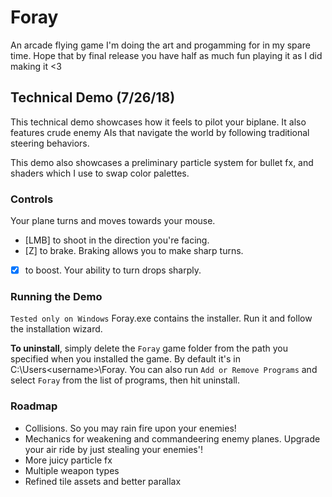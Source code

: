 # Foray
An arcade flying game I'm doing the art and progamming for in my spare time. Hope that by final release you have half as much fun playing it as I did making it <3
  
## Technical Demo (7/26/18)
This technical demo showcases how it feels to pilot your biplane. It also features crude enemy AIs that navigate the world by following traditional steering behaviors.
  
This demo also showcases a preliminary particle system for bullet fx, and shaders which I use to swap color palettes.
  
### Controls
Your plane turns and moves towards your mouse.  
* [LMB] to shoot in the direction you're facing.
* [Z] to brake. Braking allows you to make sharp turns. 
* [X] to boost. Your ability to turn drops sharply.
  
### Running the Demo
`Tested only on Windows` Foray.exe contains the installer. Run it and follow the installation wizard.
  
__To uninstall__, simply delete the `Foray` game folder from the path you specified when you installed the game. By default it's in C:\Users\<username>\Foray. You can also run `Add or Remove Programs` and select `Foray`	from the list of programs, then hit uninstall.
  
### Roadmap
* Collisions. So you may rain fire upon your enemies!
* Mechanics for weakening and commandeering enemy planes. Upgrade your air ride by just stealing your enemies'!
* More juicy particle fx
* Multiple weapon types
* Refined tile assets and better parallax